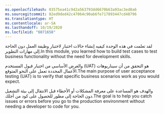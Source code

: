 ```yaml
---
ms.openlocfilehash: 03575ea41c942a563793dd6670b63a93ac3ed8a6
ms.sourcegitcommit: 82ed9ded42c47064c90ab6fe717893447cd48796
ms.translationtype: HT
ms.contentlocale: ar-SA
ms.lasthandoff: 10/19/2020
ms.locfileid: "6071658"
---
```


<span data-ttu-id="2f2f7-101">لقد تعلمت في هذه الوحدة كيفيه إنشاء حالات اختبار لاختبار وظيفة العمل دون الحاجة إلى مهارات التطوير.</span><span class="sxs-lookup"><span data-stu-id="2f2f7-101">In this module, you learned how to build test cases to test business functionality without the need for development skills.</span></span>

<span data-ttu-id="2f2f7-102">والغرض الأساسي من اختبار قبول المستخدم (UAT) هو التحقق من أن سيناريوهات الأعمال المحددة تعمل على النحو المتوقع.</span><span class="sxs-lookup"><span data-stu-id="2f2f7-102">The main purpose of user acceptance testing (UAT) is to verify that specific business scenarios work as you would expect.</span></span>

<span data-ttu-id="2f2f7-103">والهدف هو المساعدة على معرفة المشكلات أو الأخطاء قبل الانتقال إلى بيئة التشغيل دون الحاجة إلى مطور للحصول على كود من أجلك.</span><span class="sxs-lookup"><span data-stu-id="2f2f7-103">The goal is to help you catch issues or errors before you go to the production environment without needing a developer to code for you.</span></span>
